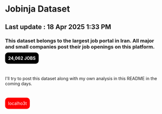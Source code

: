 # Jobinja Dataset
## Last update : 18 Apr 2025 1:33 PM
### This dataset belongs to the largest job portal in Iran. All major and small companies post their job openings on this platform.

#### <mark style="padding:10px;border-radius:10px;color:white;background-color:#000">24,062 JOBS</mark>
<br>
<p>
I'll try to post this dataset along with my own analysis in this README in the coming days.
</p>
<br>
<br>
<mark style="padding:10px;border-radius:10px;color:white;background-color:red">localho3t</mark>